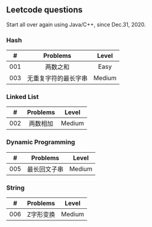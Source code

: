 ## Leetcode questions

Start all over again using Java/C++, since Dec.31, 2020.

### Hash
|#|Problems|Level|
|:-:|:-: | :-: |
|001|两数之和|Easy|
|003|无重复字符的最长字串|Medium|

### Linked List
|#|Problems|Level|
|:-:|:-: | :-: |
|002|两数相加|Medium|

### Dynamic Programming
|#|Problems|Level|
|:-:|:-: | :-: |
|005|最长回文子串|Medium|

### String
|#|Problems|Level|
|:-:|:-: | :-: |
|006|Z字形变换|Medium|
